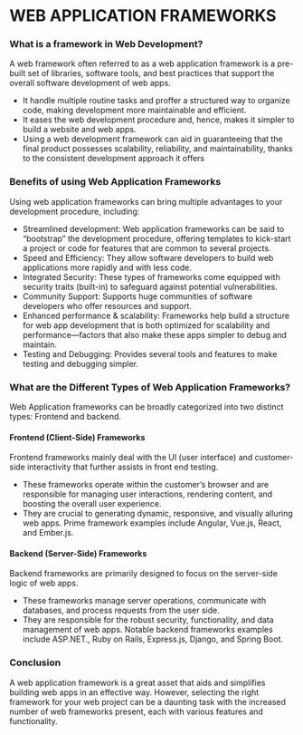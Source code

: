 # WEB APPLICATION FRAMEWORKS

### What is a framework in Web Development?

A web framework often referred to as a web application framework is a pre-built set of libraries, software tools, and best practices that support the overall software development of web apps.

- It handle multiple routine tasks and proffer a structured way to organize code, making development more maintainable and efficient.
- It eases the web development procedure and, hence, makes it simpler to build a website and web apps.
- Using a web development framework can aid in guaranteeing that the final product possesses scalability, reliability, and maintainability, thanks to the consistent development approach it offers

### Benefits of using Web Application Frameworks

Using web application frameworks can bring multiple advantages to your development procedure, including:

- Streamlined development: Web application frameworks can be said to “bootstrap” the development procedure, offering templates to kick-start a project or code for features that are common to several projects.
- Speed and Efficiency: They allow software developers to build web applications more rapidly and with less code.
- Integrated Security: These types of frameworks come equipped with security traits (built-in) to safeguard against potential vulnerabilities.
- Community Support: Supports huge communities of software developers who offer resources and support.
- Enhanced performance & scalability: Frameworks help build a structure for web app development that is both optimized for scalability and performance—factors that also make these apps simpler to debug and maintain.
- Testing and Debugging: Provides several tools and features to make testing and debugging simpler.

### What are the Different Types of Web Application Frameworks?

Web Application frameworks can be broadly categorized into two distinct types: Frontend and backend.

#### Frontend (Client-Side) Frameworks

Frontend frameworks mainly deal with the UI (user interface) and customer-side interactivity that further assists in front end testing.

- These frameworks operate within the customer’s browser and are responsible for managing user interactions, rendering content, and boosting the overall user experience.
- They are crucial to generating dynamic, responsive, and visually alluring web apps. Prime framework examples include Angular, Vue.js, React, and Ember.js.

#### Backend (Server-Side) Frameworks

Backend frameworks are primarily designed to focus on the server-side logic of web apps.

- These frameworks manage server operations, communicate with databases, and process requests from the user side.
- They are responsible for the robust security, functionality, and data management of web apps. Notable backend frameworks examples include ASP.NET., Ruby on Rails, Express.js, Django, and Spring Boot.

### Conclusion

A web application framework is a great asset that aids and simplifies building web apps in an effective way. However, selecting the right framework for your web project can be a daunting task with the increased number of web frameworks present, each with various features and functionality.
